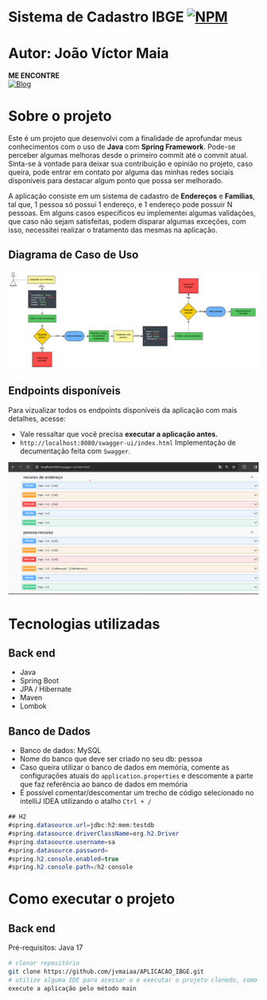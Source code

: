 # Sistema de Cadastro IBGE [![NPM](https://img.shields.io/npm/l/react)](https://github.com/jvmaiaa/APLICACAO_IBGE/edit/main/LICENSE)

# Autor: João Víctor Maia
**ME ENCONTRE**   
[![Blog](https://img.shields.io/badge/LinkedIn-0077B5?style=for-the-badge&logo=linkedin&logoColor=white)](https://www.linkedin.com/in/joão-víctor-maia-4b9961265/)



# Sobre o projeto

Este é um projeto que desenvolvi com a finalidade de aprofundar meus conhecimentos com o uso de **Java** com **Spring Framework**. Pode-se perceber algumas melhoras desde o primeiro commit até o commit atual. Sinta-se à vontade para deixar sua contribuição e opinião no projeto, caso queira, pode entrar em contato por alguma das minhas redes sociais disponíveis para destacar algum ponto que possa ser melhorado.

A aplicação consiste em um sistema de cadastro de **Endereços** e **Famílias**, tal que, 1 pessoa só possui 1 endereço, e 1 endereço pode possuir N pessoas. Em alguns casos específicos eu implementei algumas validações, que caso não sejam satisfeitas, podem disparar algumas exceções, com isso, necessitei realizar o tratamento das mesmas na aplicação.

## Diagrama de Caso de Uso
![diagrama](<Caso de Uso Sistema IBGE.png>)

## Endpoints disponíveis
Para vizualizar todos os endpoints disponíveis da aplicação com mais detalhes, acesse:
- Vale ressaltar que você precisa **executar a aplicação antes.**
- `http://localhost:8080/swagger-ui/index.html`
Implementação de decumentação feita com `Swagger`.

![alt text](Swagger.png)
# Tecnologias utilizadas
## Back end
- Java
- Spring Boot
- JPA / Hibernate
- Maven
- Lombok
## Banco de Dados
- Banco de dados: MySQL
- Nome do banco que deve ser criado no seu db: pessoa
- Caso queira utilizar o banco de dados em memória, comente as configurações atuais do `application.properties` e descomente a parte que faz referência ao banco de dados em memória
- É possível comentar/descomentar um trecho de código selecionado no intelliJ IDEA utilizando o atalho `Ctrl + /`
```java
## H2
#spring.datasource.url=jdbc:h2:mem:testdb
#spring.datasource.driverClassName=org.h2.Driver
#spring.datasource.username=sa
#spring.datasource.password=
#spring.h2.console.enabled=true
#spring.h2.console.path=/h2-console
```
# Como executar o projeto
## Back end
Pré-requisitos: Java 17
```bash
# clonar repositório
git clone https://github.com/jvmaiaa/APLICACAO_IBGE.git
# utilize alguma IDE para acessar o e executar o projeto clonedo, como por exemplo o IntelliJ IDEA
execute a aplicação pelo método main
```

